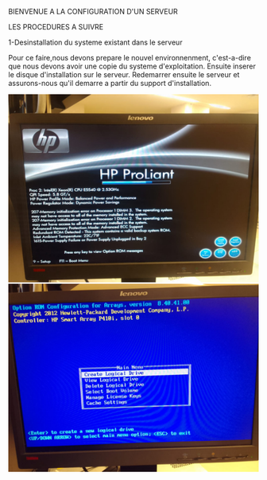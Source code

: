 
BIENVENUE A LA CONFIGURATION D'UN SERVEUR

LES PROCEDURES A SUIVRE


1-Desinstallation du systeme existant dans le serveur 


Pour ce faire,nous devons prepare le nouvel environnenment, c'est-a-dire que nous devons avoir une copie du systeme d'exploitation.
Ensuite inserer le disque d'installation sur le serveur. Redemarrer ensuite le serveur et assurons-nous qu'il demarre a partir du support d'installation.  


<img src="images/IMG-20230606-WA0005.jpg" width='' height=''>



<img src="images/IMG-20230606-WA0009.jpg" width='' height=''>







